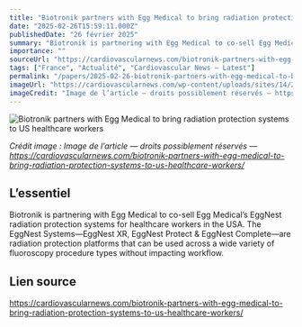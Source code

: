 ```yaml
---
title: "Biotronik partners with Egg Medical to bring radiation protection systems to US healthcare workers"
date: "2025-02-26T15:59:11.000Z"
publishedDate: "26 février 2025"
summary: "Biotronik is partnering with Egg Medical to co-sell Egg Medical’s EggNest radiation protection systems for healthcare workers in the USA. The EggNest Systems—EggNest XR, EggNest Protect &#38; EggNest Complete—are radiation protection platforms that can be used across a wide variety of fluoroscopy procedure types without impacting workflow."
importance: ""
sourceUrl: "https://cardiovascularnews.com/biotronik-partners-with-egg-medical-to-bring-radiation-protection-systems-to-us-healthcare-workers/"
tags: ["France", "Actualité", "Cardiovascular News — Latest"]
permalink: "/papers/2025-02-26-biotronik-partners-with-egg-medical-to-bring-radiation-protection-systems-to-us-healthcare-workers"
imageUrl: "https://cardiovascularnews.com/wp-content/uploads/sites/14/2024/01/Medical-students-1024x768-1.jpeg"
imageCredit: "Image de l’article — droits possiblement réservés — https://cardiovascularnews.com/biotronik-partners-with-egg-medical-to-bring-radiation-protection-systems-to-us-healthcare-workers/"
---
```


![Biotronik partners with Egg Medical to bring radiation protection systems to US healthcare workers](https://cardiovascularnews.com/wp-content/uploads/sites/14/2024/01/Medical-students-1024x768-1.jpeg)

*Crédit image : Image de l’article — droits possiblement réservés — https://cardiovascularnews.com/biotronik-partners-with-egg-medical-to-bring-radiation-protection-systems-to-us-healthcare-workers/*

## L’essentiel

Biotronik is partnering with Egg Medical to co-sell Egg Medical’s EggNest radiation protection systems for healthcare workers in the USA. The EggNest Systems—EggNest XR, EggNest Protect &#38; EggNest Complete—are radiation protection platforms that can be used across a wide variety of fluoroscopy procedure types without impacting workflow.

## Lien source

https://cardiovascularnews.com/biotronik-partners-with-egg-medical-to-bring-radiation-protection-systems-to-us-healthcare-workers/
